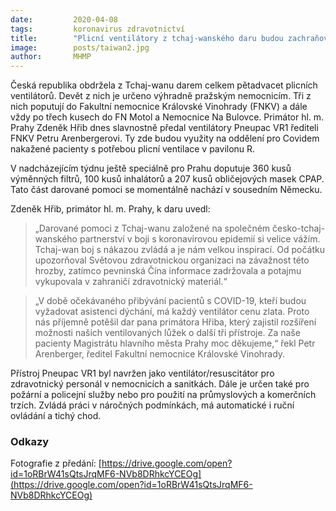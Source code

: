 ```yaml
---
date:         2020-04-08
tags:         koronavirus zdravotnictví
title:        "Plicní ventilátory z tchaj-wanského daru budou zachraňovat lidské životy v nemocnicích v Praze"
image: 	      posts/taiwan2.jpg
author:       MHMP
---
```


Česká republika obdržela z Tchaj-wanu darem celkem pětadvacet plicních ventilátorů. Devět z nich je určeno výhradně pražským nemocnicím.  Tři z nich poputují do Fakultní nemocnice Královské Vinohrady (FNKV) a dále vždy po třech kusech do FN Motol a Nemocnice Na Bulovce. Primátor hl. m. Prahy Zdeněk Hřib dnes slavnostně předal ventilátory Pneupac VR1 řediteli FNKV Petru Arenbergerovi. Ty zde budou využity na oddělení pro Covidem nakažené pacienty s potřebou plicní ventilace v pavilonu R.

V nadcházejícím týdnu ještě speciálně pro Prahu doputuje 360 kusů výměnných filtrů, 100 kusů inhalátorů a 207 kusů obličejových masek CPAP. Tato část darované pomoci se momentálně nachází v sousedním Německu.

Zdeněk Hřib, primátor hl. m. Prahy, k daru uvedl: 

> „Darované pomoci z Tchaj-wanu založené na společném česko-tchaj-wanského partnerství v boji s koronavirovou epidemií si velice vážím. Tchaj-wan boj s nákazou zvládá a je nám velkou inspirací. Od počátku upozorňoval Světovou zdravotnickou organizaci na závažnost této hrozby, zatímco pevninská Čína informace zadržovala a potajmu vykupovala v zahraničí zdravotnický materiál.“

> „V době očekávaného přibývání pacientů s COVID-19, kteří budou vyžadovat asistenci dýchání, má každý ventilátor cenu zlata. Proto nás příjemně potěšil dar pana primátora Hřiba, který zajistil rozšíření možnosti našich ventilovaných lůžek o další tři přístroje. Za naše pacienty Magistrátu hlavního města Prahy moc děkujeme,“ řekl Petr Arenberger, ředitel Fakultní nemocnice Královské Vinohrady.

Přístroj Pneupac VR1 byl navržen jako ventilátor/resuscitátor pro zdravotnický personál v nemocnicích a sanitkách. Dále je určen také pro požární a policejní služby nebo pro použití na průmyslových a komerčních trzích. Zvládá práci v náročných podmínkách, má automatické i ruční ovládání a tichý chod. 

### Odkazy

Fotografie z předání: [https://drive.google.com/open?id=1oRBrW41sQtsJrqMF6-NVb8DRhkcYCEOg](https://drive.google.com/open?id=1oRBrW41sQtsJrqMF6-NVb8DRhkcYCEOg)
